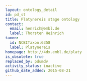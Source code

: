 ```yaml
---
layout: ontology_detail
id: pd_st
title: Platynereis stage ontology
contact:
  email: henrich@embl.de
  label: Thorsten Heinrich
taxon:
  id: NCBITaxon:6358
  label: Platynereis
homepage: http://4dx.embl.de/platy
is_obsolete: true
replaced_by: pdumdv
activity_status: inactive
github_date_added: 2015-08-21
---
```

